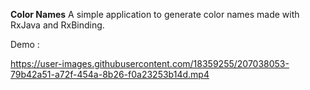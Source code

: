 **Color Names**
A simple application to generate color names made with RxJava and RxBinding.

Demo :

https://user-images.githubusercontent.com/18359255/207038053-79b42a51-a72f-454a-8b26-f0a23253b14d.mp4

